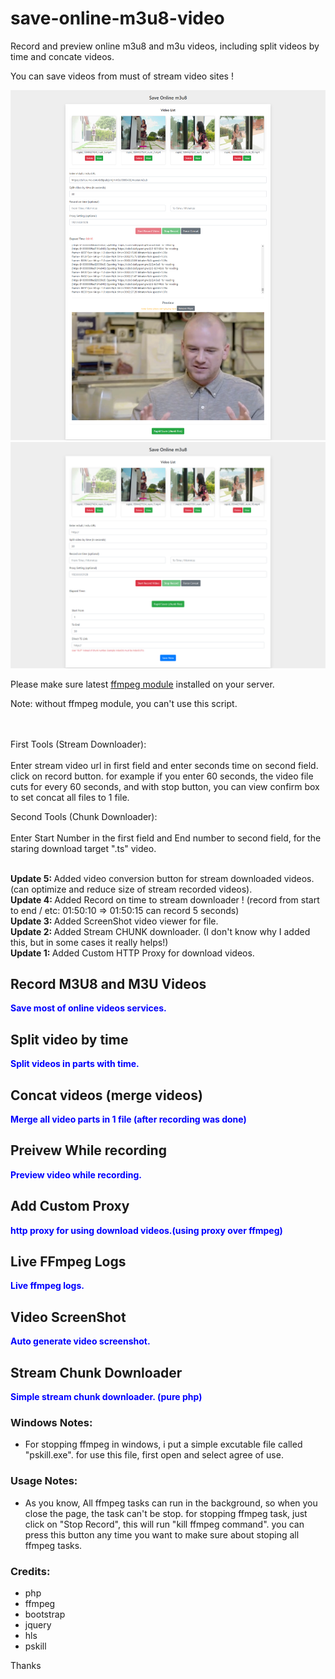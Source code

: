 # save-online-m3u8-video
Record and preview online m3u8 and m3u videos, including split videos by time and concate videos.

You can save videos from must of stream video sites !
<br/>

<img src="https://raw.githubusercontent.com/Pedroxam/save-online-m3u8-video/master/shot2.png" alt="m3u8 video php saver screenshot">
<br/>
<img src="https://raw.githubusercontent.com/Pedroxam/save-online-m3u8-video/master/shot.png" alt="m3u8 video php saver screenshot">
<br/>

Please make sure latest <a href="https://www.ffmpeg.org/" target="_blank">ffmpeg module</a> installed on your server.

Note: without ffmpeg module, you can't use this script.

<br/><br/>
First Tools (Stream Downloader):<br/><br/>
Enter stream video url in first field and enter seconds time on second field. click on record button. for example if you enter 60 seconds, the video file cuts for every 60 seconds, and with stop button, you can view confirm box to set concat all files to 1 file. 

Second Tools (Chunk Downloader):<br/><br/>
Enter Start Number in the first field and End number to second field, for the staring download target ".ts" video.

<br/>
<b>Update 5: </b> Added video conversion button for stream downloaded videos. (can optimize and reduce size of stream recorded videos).
<br/>
<b>Update 4: </b> Added Record on time to stream downloader ! (record from start to end / etc: 01:50:10 => 01:50:15 can record 5 seconds)
<br/>
<b>Update 3: </b> Added ScreenShot video viewer for file.
<br/>
<b>Update 2: </b> Added Stream CHUNK downloader. (I don't know why I added this, but in some cases it really helps!)
<br/>
<b>Update 1: </b> Added Custom HTTP Proxy for download videos.

<h2>Record M3U8 and M3U Videos</h2>
<b style="color:blue">Save most of online videos services.</b>

<br/>

<h2>Split video by time</h2>
<b style="color:blue">Split videos in parts with time.</b>

<h2>Concat videos (merge videos)</h2>
<b style="color:blue">Merge all video parts in 1 file (after recording was done)</b>

<h2>Preivew While recording</h2>
<b style="color:blue">Preview video while recording.</b>

<h2>Add Custom Proxy</h2>
<b style="color:blue">http proxy for using download videos.(using proxy over ffmpeg)</b>
<br/>

<h2>Live FFmpeg Logs</h2>
<b style="color:blue">Live ffmpeg logs.</b>
<br/>

<h2>Video ScreenShot</h2>
<b style="color:blue">Auto generate video screenshot.</b>
<br/>

<h2>Stream Chunk Downloader</h2>
<b style="color:blue">Simple stream chunk downloader. (pure php)</b>
<br/> 

<h3>Windows Notes:</h3>

- For stopping ffmpeg in windows, i put a simple excutable file called "pskill.exe". for use this file, first open and select agree of use.

<h3>Usage Notes:</h3>

- As you know, All ffmpeg tasks can run in the background, so when you close the page, the task can't be stop. for stopping ffmpeg task, just click on "Stop Record", this will run "kill ffmpeg command". you can press this button any time you want to make sure about stoping all ffmpeg tasks.

<h3>Credits:</h3>

<ul>
<li>php</li>
<li>ffmpeg</li>
<li>bootstrap</li>
<li>jquery</li>
<li>hls</li>
<li>pskill</li>
</ul>

Thanks
